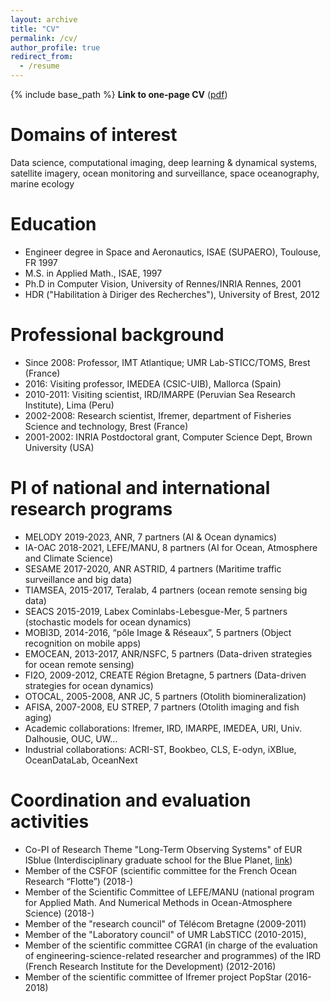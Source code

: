 ```yaml
---
layout: archive
title: "CV"
permalink: /cv/
author_profile: true
redirect_from:
  - /resume
---
```


{% include base_path %}
**Link to one-page CV** (<a href="https://rfablet.github.io/files/cvANRrfablet2019.pdf">pdf</a>)


Domains of interest
======
Data science, computational imaging, deep learning & dynamical systems, satellite imagery, ocean monitoring and surveillance, space oceanography, marine ecology

Education
======
* Engineer degree in Space and Aeronautics, ISAE (SUPAERO), Toulouse, FR 1997
* M.S. in Applied Math., ISAE, 1997
* Ph.D in Computer Vision, University of Rennes/INRIA Rennes, 2001
* HDR ("Habilitation à Diriger des Recherches"), University of Brest, 2012

Professional background
======
* Since 2008: Professor, IMT Atlantique; UMR Lab-STICC/TOMS, Brest (France)
* 2016: Visiting professor, IMEDEA (CSIC-UIB), Mallorca (Spain)
* 2010-2011: Visiting scientist, IRD/IMARPE (Peruvian Sea Research Institute), Lima (Peru)
* 2002-2008: Research scientist, Ifremer, department of Fisheries Science and technology, Brest (France) 
* 2001-2002: INRIA Postdoctoral grant, Computer Science Dept, Brown University (USA) 
  
PI of national and international research programs
======
* MELODY 2019-2023, ANR, 7 partners (AI & Ocean dynamics)
* IA-OAC 2018-2021, LEFE/MANU, 8 partners (AI for Ocean, Atmosphere and Climate Science)
* SESAME 2017-2020, ANR ASTRID, 4 partners (Maritime traffic surveillance and big data)
* TIAMSEA, 2015-2017, Teralab, 4 partners (ocean remote sensing big data)
* SEACS 2015-2019, Labex Cominlabs-Lebesgue-Mer, 5 partners (stochastic models for ocean dynamics)
* MOBI3D, 2014-2016, “pôle Image & Réseaux”, 5 partners (Object recognition on mobile apps)
* EMOCEAN, 2013-2017, ANR/NSFC, 5 partners (Data-driven strategies for ocean remote sensing)
* FI2O, 2009-2012, CREATE Région Bretagne, 5 partners (Data-driven strategies for ocean dynamics)
* OTOCAL, 2005-2008, ANR JC, 5 partners (Otolith biomineralization)
* AFISA, 2007-2008, EU STREP, 7 partners (Otolith imaging and fish aging)
* Academic collaborations: Ifremer, IRD, IMARPE, IMEDEA, URI, Univ. Dalhousie, OUC, UW...
* Industrial collaborations: ACRI-ST, Bookbeo, CLS, E-odyn, iXBlue, OceanDataLab, OceanNext

Coordination and evaluation activities
======
* Co-PI of Research Theme "Long-Term Observing Systems" of EUR ISblue (Interdisciplinary graduate school for the Blue Planet, <a href="https://www.isblue.fr/">link</a>)
*	Member of the CSFOF (scientific committee for the French Ocean Research “Flotte”) (2018-)
*	Member of the Scientific Committee of LEFE/MANU (national program for Applied Math. And Numerical Methods in Ocean-Atmosphere Science) (2018-)
*	Member of the "research council" of Télécom Bretagne (2009-2011)
*	Member of the "Laboratory council" of UMR LabSTICC (2010-2015),
*	Member of the scientific committee CGRA1 (in charge of the evaluation of engineering-science-related researcher and programmes) of the IRD (French Research Institute for the Development) (2012-2016)
*	Member of the scientific committee of Ifremer project PopStar (2016-2018)


<!--- Publications
======
  <ul>{% for post in site.publications %}
    {% include archive-single-cv.html %}
  {% endfor %}</ul>
  
Talks
======
  <ul>{% for post in site.talks %}
    {% include archive-single-talk-cv.html %}
  {% endfor %}</ul>
  
Teaching
======
  <ul>{% for post in site.teaching %}
    {% include archive-single-cv.html %}
  {% endfor %}</ul>
  --> 

